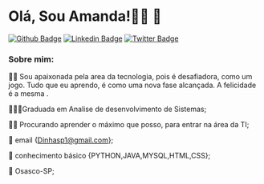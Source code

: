 # Olá, Sou Amanda!👩‍💻 👋

[![Github Badge](https://img.shields.io/badge/-Github-000?style=flat-square&logo=Github&logoColor=white&link=https://github.com/dinhoka)](https://github.com/dinhoka)
[![Linkedin Badge](https://img.shields.io/badge/-LinkedIn-blue?style=flat-square&logo=Linkedin&logoColor=white&link=https://https://www.linkedin.com/in/amandacarolinaamaral/)](https://www.linkedin.com/in/amandacarolinaamaral/)
[![Twitter Badge](https://img.shields.io/badge/-Twitter-1ca0f1?style=flat-square&labelColor=1ca0f1&logo=twitter&logoColor=white&link=https://twitter.com/dinhoka)](https://twitter.com/dinhoka)

### Sobre mim:

🐱‍🏍 Sou apaixonada pela area da tecnologia, pois é desafiadora, como um jogo. Tudo que eu aprendo, é como uma nova fase alcançada. A felicidade é a mesma .

👨🏼‍🏫Graduada em  Analise de desenvolvimento de Sistemas;

✍🏼 Procurando aprender o máximo que posso, para entrar na área da TI;

💬 email {Dinhasp1@gmail.com};

🚀 conhecimento básico {PYTHON,JAVA,MYSQL,HTML,CSS};

🏡 Osasco-SP;
